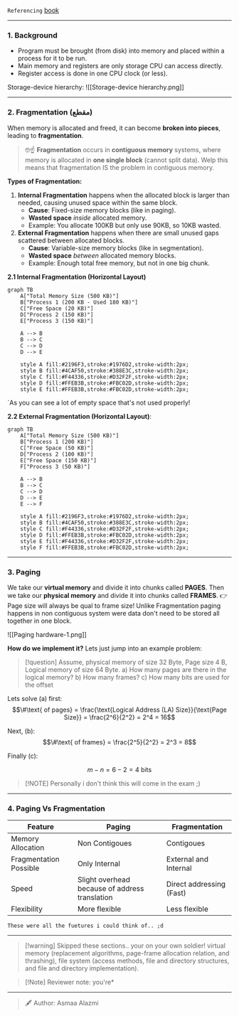 `Referencing` [book](<obsidian://open?vault=Kuwait-University-Computer-Engineering-Masters-Prep-2025&file=books%2F5%20-%20Operating%20Systems%2FAbraham%20Silberschatz%2C%20Greg%20Gagne%2C%20Peter%20B.%20Galvin%20-%20Operating%20System%20Concepts-Wiley%20(2018).pdf>)

---

### 1. Background

- Program must be brought (from disk) into memory and placed within a process for it to be run.
- Main memory and registers are only storage CPU can access directly.
- Register access is done in one CPU clock (or less).

Storage-device hierarchy:
![[Storage-device hierarchy.png]]

---

### 2. Fragmentation (مقطع)

When memory is allocated and freed, it can become **broken into pieces**, leading to **fragmentation**.

> 🤓☝️ **Fragmentation** occurs in **contiguous memory** systems, where memory is allocated in **one single block** (cannot split data). Welp this means that fragmentation IS the problem in contiguous memory.

**Types of Fragmentation:**

1. **Internal Fragmentation**
   happens when the allocated block is larger than needed, causing unused space within the same block.
   - **Cause**: Fixed-size memory blocks (like in paging).
   - **Wasted space** _inside_ allocated memory.
   - Example: You allocate 100KB but only use 90KB, so 10KB wasted.
2. **External Fragmentation**
   happens when there are small unused gaps scattered between allocated blocks.
   - **Cause**: Variable-size memory blocks (like in segmentation).
   - **Wasted space** _between_ allocated memory blocks.
   - Example: Enough total free memory, but not in one big chunk.

**2.1 Internal Fragmentation (Horizontal Layout)**

```mermaid
graph TB
    A["Total Memory Size (500 KB)"]
    B["Process 1 (200 KB - Used 180 KB)"]
    C["Free Space (20 KB)"]
    D["Process 2 (150 KB)"]
    E["Process 3 (150 KB)"]

    A --> B
    B --> C
    C --> D
    D --> E

    style A fill:#2196F3,stroke:#1976D2,stroke-width:2px;
    style B fill:#4CAF50,stroke:#388E3C,stroke-width:2px;
    style C fill:#F44336,stroke:#D32F2F,stroke-width:2px;
    style D fill:#FFEB3B,stroke:#FBC02D,stroke-width:2px;
    style E fill:#FFEB3B,stroke:#FBC02D,stroke-width:2px;

```

`As you can see a lot of empty space that's not used properly!

**2.2 External Fragmentation (Horizontal Layout)**:

```mermaid
graph TB
    A["Total Memory Size (500 KB)"]
    B["Process 1 (200 KB)"]
    C["Free Space (50 KB)"]
    D["Process 2 (100 KB)"]
    E["Free Space (150 KB)"]
    F["Process 3 (50 KB)"]

    A --> B
    B --> C
    C --> D
    D --> E
    E --> F

    style A fill:#2196F3,stroke:#1976D2,stroke-width:2px;
    style B fill:#4CAF50,stroke:#388E3C,stroke-width:2px;
    style C fill:#F44336,stroke:#D32F2F,stroke-width:2px;
    style D fill:#FFEB3B,stroke:#FBC02D,stroke-width:2px;
    style E fill:#F44336,stroke:#D32F2F,stroke-width:2px;
    style F fill:#FFEB3B,stroke:#FBC02D,stroke-width:2px;

```

---

### 3. Paging

We take our **virtual memory** and divide it into chunks called **PAGES**.
Then we take our **physical memory** and divide it into chunks called **FRAMES**.
👉 Page size will always be qual to frame size!
Unlike Fragmentation paging happens in non contiguous system were data don't need to be stored all together in one block.

![[Paging hardware-1.png]]

**How do we implement it?**
Lets just jump into an example problem:

> [!question] Assume, physical memory of size 32 Byte, Page size 4 B, Logical memory of size 64 Byte.
> a) How many pages are there in the logical memory?
> b) How many frames?
> c) How many bits are used for the offset

Lets solve (a) first:
$$\#\text{ of pages} = \frac{\text{Logical Address (LA) Size}}{\text{Page Size}} = \frac{2^6}{2^2} = 2^4 = 16$$

Next, (b):
$$\#\text{ of frames} = \frac{2^5}{2^2} = 2^3 = 8$$

Finally (c):

$$
m - n = 6 - 2 = 4 \text{ bits}
$$

> [!NOTE] Personally i don't think this will come in the exam ;)

---

### 4. Paging Vs Fragmentation

| Feature                | Paging                                         | Fragmentation            |
| ---------------------- | ---------------------------------------------- | ------------------------ |
| Memory Allocation      | Non Contigoues                                 | Contigoues               |
| Fragmentation Possible | Only Internal                                  | External and Internal    |
| Speed                  | Slight overhead because of address translation | Direct addressing (Fast) |
| Flexibility            | More flexible                                  | Less flexible            |

`These were all the fuetures i could think of.. ;d`

---

> [!warning] Skipped these sections.. your on your own soldier!
> virtual memory (replacement algorithms, page-frame allocation relation, and thrashing), file system (access methods, file and directory structures, and file and directory implementation).

> [!Note] Reviewer note:
> you're*
---

> 🖋️ Author: Asmaa Alazmi
